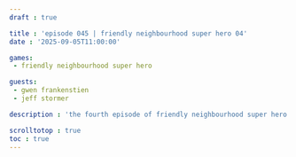 ```yaml
---
draft : true

title : 'episode 045 | friendly neighbourhood super hero 04'
date : '2025-09-05T11:00:00'

games:
 - friendly neighbourhood super hero

guests:
 - gwen frankenstien
 - jeff stormer

description : 'the fourth episode of friendly neighbourhood super hero'

scrolltotop : true
toc : true
---
```


